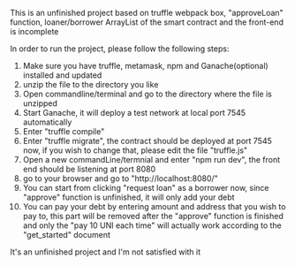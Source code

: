 This is an unfinished project based on truffle webpack box, "approveLoan" function, loaner/borrower ArrayList of the smart contract and the front-end is incomplete

In order to run the project, please follow the following steps:
   1. Make sure you have truffle, metamask, npm and Ganache(optional) installed and updated
   2. unzip the file to the directory you like
   3. Open commandline/terminal and go to the directory where the file is unzipped
   4. Start Ganache, it will deploy a test network at local port 7545 automatically
   5. Enter "truffle compile"
   6. Enter "truffle migrate", the contract should be deployed at port 7545 now, if you wish to change that,
   please edit the file "truffle.js"
   7. Open a new commandLine/termnial and enter "npm run dev", the front end should be listening at port 8080
   8. go to your browser and go to "http://localhost:8080/"
   9. You can start from clicking "request loan" as a borrower now, since "approve" function is unfinished, it
   will only add your debt
   10. You can pay your debt by entering amount and address that you wish to pay to, this part will be removed
   after the "approve" function is finished and only the "pay 10 UNI each time" will actually work according to
   the "get_started" document

It's an unfinished project and I'm not satisfied with it
